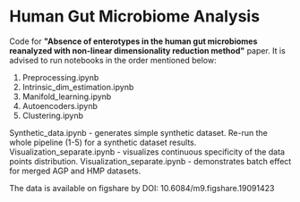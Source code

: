 # Human Gut Microbiome Analysis
Code for __"Absence of enterotypes in the human gut microbiomes reanalyzed with non-linear dimensionality reduction method"__ paper.
It is advised to run notebooks in the order mentioned below:

1. Preprocessing.ipynb
2. Intrinsic_dim_estimation.ipynb
3. Manifold_learning.ipynb
4. Autoencoders.ipynb
5. Clustering.ipynb

Synthetic_data.ipynb - generates simple synthetic dataset. Re-run the whole pipeline (1-5) for a synthetic dataset results.
Visualization_separate.ipynb - visualizes continuous specificity of the data points distribution.
Visualization_separate.ipynb - demonstrates batch effect for merged AGP and HMP datasets.

The data is available on figshare by DOI: 10.6084/m9.figshare.19091423
